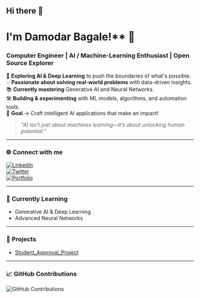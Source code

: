 ## Hi there 👋

 #   I'm Damodar Bagale!** 🚀  
### **Computer Engineer | AI / Machine-Learning Enthusiast | Open Source Explorer**  

🔬 **Exploring AI & Deep Learning** to push the boundaries of what's possible.  
💡 **Passionate about solving real-world problems** with data-driven insights.  
📚 **Currently mastering** Generative AI and Neural Networks.  
🛠 **Building & experimenting** with ML models, algorithms, and automation tools.  
🎯 **Goal** → Craft intelligent AI applications that make an impact!  

> *"AI isn’t just about machines learning—it’s about unlocking human potential."*  

---

### 🌐 **Connect with me**  
[![LinkedIn](https://img.shields.io/badge/-LinkedIn-blue?style=flat-square&logo=Linkedin&logoColor=white)](https://www.linkedin.com/in/damodarbagaleofficial/)  
[![Twitter](https://img.shields.io/badge/-Twitter-blue?style=flat-square&logo=twitter&logoColor=white)](https://x.com/021Sushil346)  
[![Portfolio](https://img.shields.io/badge/-Portfolio-black?style=flat-square&logo=web&logoColor=white)](https://damodarbagale.com.np)  

---

### 🌱 **Currently Learning**  
- Generative AI & Deep Learning  
- Advanced Neural Networks
  
---

### 🎯 **Projects**  
- [Student_Approval_Project](https://github.com/Sushil346/Student_Approval_Project.git)    

---

### 📈 **GitHub Contributions**  
![GitHub Contributions](https://github-readme-activity-graph.vercel.app/graph?username=damodarbagale&theme=react)

